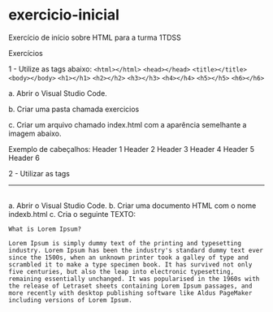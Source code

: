 # exercicio-inicial
Exercício de início sobre HTML para a turma 1TDSS



Exercícios


1 - Utilize as tags abaixo:
  `<html></html>`
  `<head></head>`
  `<title></title>`
  `<body></body>`
  `<h1></h1>`
  `<h2></h2>`
  `<h3></h3>`
  `<h4></h4>`
  `<h5></h5>`
  `<h6></h6>`


a. Abrir o Visual Studio Code.

b. Criar uma pasta chamada exercicios

c. Criar um arquivo chamado index.html com a aparência semelhante a imagem abaixo.

Exemplo de cabeçalhos:
Header 1
Header 2
Header 3
Header 4
Header 5
Header 6

2 -  Utilizar as tags 
<p></p>
<hr><br>
a. Abrir o Visual Studio Code.
b. Criar uma documento HTML com o nome indexb.html
c. Cria o seguinte TEXTO:


`What is Lorem Ipsum?`

`Lorem Ipsum is simply dummy text of the printing and typesetting industry. Lorem Ipsum has been the industry's standard dummy text ever since the 1500s, when an unknown printer took a galley of type and scrambled it to make a type specimen book. It has survived not only five centuries, but also the leap into electronic typesetting, remaining essentially unchanged. It was popularised in the 1960s with the release of Letraset sheets containing Lorem Ipsum passages, and more recently with desktop publishing software like Aldus PageMaker including versions of Lorem Ipsum.
`


